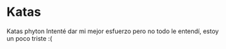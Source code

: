 # Katas
Katas phyton
Intenté dar mi mejor esfuerzo pero no todo le entendí, estoy un poco triste :( 
